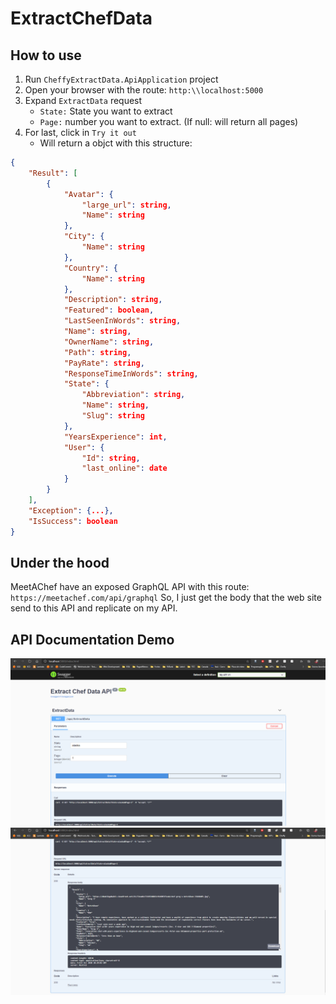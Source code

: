 # ExtractChefData

## How to use

1. Run ```CheffyExtractData.ApiApplication``` project
1. Open your browser with the route: ```http:\\localhost:5000```
1. Expand ```ExtractData``` request
    - ```State:``` State you want to extract
    - ```Page:``` number you want to extract. (If null: will return all pages)
1. For last, click in ```Try it out```
    - Will return a objct with this structure:
```json
{
    "Result": [
        {
            "Avatar": {
                "large_url": string,
                "Name": string
            },
            "City": {
                "Name": string
            },
            "Country": {
                "Name": string
            },
            "Description": string,
            "Featured": boolean,
            "LastSeenInWords": string,
            "Name": string,
            "OwnerName": string,
            "Path": string,
            "PayRate": string,
            "ResponseTimeInWords": string,
            "State": {
                "Abbreviation": string,
                "Name": string,
                "Slug": string
            },
            "YearsExperience": int,
            "User": {
                "Id": string,
                "last_online": date
            }
        }
    ],
    "Exception": {...},
    "IsSuccess": boolean
}
```

## Under the hood

MeetAChef have an exposed GraphQL API with this route: ```https://meetachef.com/api/graphql```
So, I just get the body that the web site send to this API and replicate on my API.

## API Documentation Demo

![alt text](./Swagger.png)
![alt text](./Swagger_Result.png)